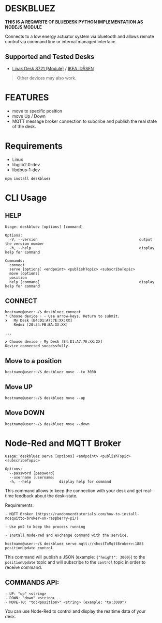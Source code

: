 # DESKBLUEZ

**THIS IS A REQWRITE OF BLUEDESK PYTHON IMPLEMENTATION AS NODEJS MODULE**

Connects to a low energy actuator system via bluetooth and allows remote control via command line or internal managed interface.


## Supported and Tested Desks

- [Linak Desk 8721 (Module)](https://www.linak.com/products/controls/desk-control-basic-app/) / [IKEA IDÅSEN](https://www.ikea.com/gb/en/p/idasen-desk-sit-stand-brown-beige-s79280917/)

> Other devices may also work.

# FEATURES

- move to specific position
- move Up / Down
- MQTT message broker connection to subcribe and publish the real state of the desk.

# Requirements

- Linux
- libglib2.0-dev
- libdbus-1-dev

```
npm install deskbluez
```

# CLI Usage


## HELP

```
Usage: deskbluez [options] [command]

Options:
  -V, --version                                               output the version number
  -h, --help                                                  display help for command

Commands:
  connect
  serve [options] <endpoint> <publishTopic> <subscribeTopic>
  move [options]
  position
  help [command]                                              display help for command
```

## CONNECT

```
hostname@user:~/$ deskbluez connect
? Choose device › - Use arrow-keys. Return to submit.
❯   My Desk [E4:D1:A7:7E:XX:XX]
    Redmi [20:34:FB:BA:XX:XX]

...

✔ Choose device › My Desk [E4:D1:A7:7E:XX:XX]
Device connected successfully.
```

## Move to a position

```
hostname@user:~/$ deskbluez move --to 3000
```

## Move UP

```
hostname@user:~/$ deskbluez move --up
```

## Move DOWN

```
hostname@user:~/$ deskbluez move --down
```

# Node-Red and MQTT Broker

```
Usage: deskbluez serve [options] <endpoint> <publishTopic> <subscribeTopic>

Options:
  --password [password]  
  --username [username]  
  -h, --help             display help for command
```

This command allows to keep the connection with your desk and get real-time feedback about the desk-state.

Requirements:

    - MQTT Broker (https://randomnerdtutorials.com/how-to-install-mosquitto-broker-on-raspberry-pi/)

    - Use pm2 to keep the process running

    - Install Node-red and exchange command with the service.


```
hostname@user:~/$ deskbluez serve mqtt://<hostToMqttBroker>:1883 positionUpdate control
```

This command will publish a JSON (example: `{"height": 3000}`) to the `positionUpdate` topic and will subscribe to the `control` topic in order to receive command.

## COMMANDS API:

```
- UP: "up" <string>
- DOWN: "down" <string>
- MOVE-TO: "to:<position>" <string> (example: "to:3000")
```

You can use Node-Red to control and display the realtime data of your desk.